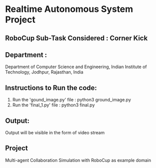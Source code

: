 # Realtime Autonomous System Project

## RoboCup Sub-Task Considered : Corner Kick	
## Department : 
Department of Computer Science and Engineering, 
Indian Institute of Technology, Jodhpur, Rajasthan, India

## Instructions to Run the code:
1. Run the 'gound_image.py' file : python3 ground_image.py
2. Run the 'final_1.py' file : python3 final.py

## Output:
Output will be visible in the form of video stream

## Project
Multi-agent Collaboration Simulation with RoboCup as example domain






